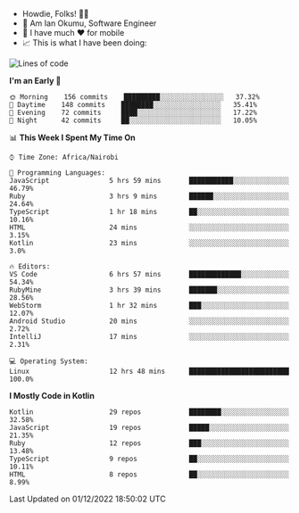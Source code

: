 
* Howdie, Folks! 👋🤓
* 🤪 Am Ian Okumu, Software Engineer
* 📱 I have much ❤️ for mobile
* 📈 This is what I have been doing:
  
<!-- <a href="https://otsembo.github.io/OtsemboPortfolio/" style="margin-right:.5%; margin-top=.5%;">
  <img align="center" src="https://github-readme-stats.vercel.app/api/top-langs/?username=otsembo&layout=compact" />
</a> -->

<!--START_SECTION:waka-->
![Lines of code](https://img.shields.io/badge/From%20Hello%20World%20I%27ve%20Written-792%20Thousand%20lines%20of%20code-blue)

**I'm an Early 🐤** 

```text
🌞 Morning    156 commits    █████████░░░░░░░░░░░░░░░░   37.32% 
🌆 Daytime    148 commits    ████████░░░░░░░░░░░░░░░░░   35.41% 
🌃 Evening    72 commits     ████░░░░░░░░░░░░░░░░░░░░░   17.22% 
🌙 Night      42 commits     ██░░░░░░░░░░░░░░░░░░░░░░░   10.05%

```


📊 **This Week I Spent My Time On** 

```text
⌚︎ Time Zone: Africa/Nairobi

💬 Programming Languages: 
JavaScript               5 hrs 59 mins       ███████████░░░░░░░░░░░░░░   46.79% 
Ruby                     3 hrs 9 mins        ██████░░░░░░░░░░░░░░░░░░░   24.64% 
TypeScript               1 hr 18 mins        ██░░░░░░░░░░░░░░░░░░░░░░░   10.16% 
HTML                     24 mins             ░░░░░░░░░░░░░░░░░░░░░░░░░   3.15% 
Kotlin                   23 mins             ░░░░░░░░░░░░░░░░░░░░░░░░░   3.0%

🔥 Editors: 
VS Code                  6 hrs 57 mins       █████████████░░░░░░░░░░░░   54.34% 
RubyMine                 3 hrs 39 mins       ███████░░░░░░░░░░░░░░░░░░   28.56% 
WebStorm                 1 hr 32 mins        ███░░░░░░░░░░░░░░░░░░░░░░   12.07% 
Android Studio           20 mins             ░░░░░░░░░░░░░░░░░░░░░░░░░   2.72% 
IntelliJ                 17 mins             ░░░░░░░░░░░░░░░░░░░░░░░░░   2.31%

💻 Operating System: 
Linux                    12 hrs 48 mins      █████████████████████████   100.0%

```

**I Mostly Code in Kotlin** 

```text
Kotlin                   29 repos            ████████░░░░░░░░░░░░░░░░░   32.58% 
JavaScript               19 repos            █████░░░░░░░░░░░░░░░░░░░░   21.35% 
Ruby                     12 repos            ███░░░░░░░░░░░░░░░░░░░░░░   13.48% 
TypeScript               9 repos             ██░░░░░░░░░░░░░░░░░░░░░░░   10.11% 
HTML                     8 repos             ██░░░░░░░░░░░░░░░░░░░░░░░   8.99%

```



 Last Updated on 01/12/2022 18:50:02 UTC
<!--END_SECTION:waka-->

<br />
<br />
<br />
<br />
<br />
  
  </div>
<!---
otsembo/otsembo is a ✨ special ✨ repository because its `README.md` (this file) appears on your GitHub profile.
You can click the Preview link to take a look at your changes.
--->
